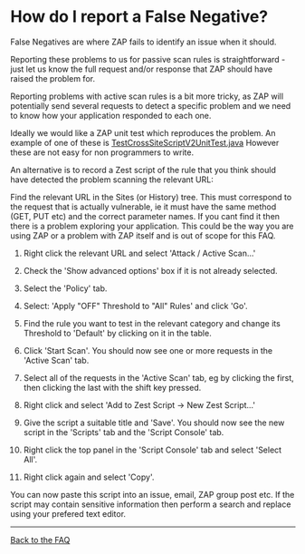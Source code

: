 # How do I report a False Negative?

False Negatives are where ZAP fails to identify an issue when it should.

Reporting these problems to us for passive scan rules is straightforward - just let us know the full request and/or response that ZAP should have raised the problem for.

Reporting problems with active scan rules is a bit more tricky, as ZAP will potentially send several requests to detect a specific problem and we need to know how your application responded to each one.

Ideally we would like a ZAP unit test which reproduces the problem. An example of one of these is [TestCrossSiteScriptV2UnitTest.java](https://github.com/zaproxy/zap-extensions/blob/master/test/org/zaproxy/zap/extension/ascanrules/TestCrossSiteScriptV2UnitTest.java)
However these are not easy for non programmers to write.

An alternative is to record a Zest script of the rule that you think should have detected the problem scanning the relevant URL:

Find the relevant URL in the Sites (or History) tree.
This must correspond to the request that is actually vulnerable, ie it must have the same method (GET, PUT etc)
and the correct parameter names.
If you cant find it then there is a problem exploring your application. This could be the way you are using ZAP or a problem with ZAP itself and is out of scope for this FAQ.

1. Right click the relevant URL and select 'Attack / Active Scan...'
1. Check the 'Show advanced options' box if it is not already selected.
1. Select the 'Policy' tab.
1. Select: 'Apply "OFF" Threshold to "All" Rules' and click 'Go'.
1. Find the rule you want to test in the relevant category and change its Threshold to 'Default' by clicking on it in the table.
1. Click 'Start Scan'. You should now see one or more requests in the 'Active Scan' tab.

1. Select all of the requests in the 'Active Scan' tab, eg by clicking the first, then clicking the last with the shift key pressed.
1. Right click and select 'Add to Zest Script -> New Zest Script...'
1. Give the script a suitable title and 'Save'. You should now see the new script in the 'Scripts' tab and the 'Script Console' tab.

1. Right click the top panel in the 'Script Console' tab and select 'Select All'.
1. Right click again and select 'Copy'.

You can now paste this script into an issue, email, ZAP group post etc.
If the script may contain sensitive information then perform a search and replace using your prefered text editor.

---

[Back to the FAQ](FAQtoplevel)